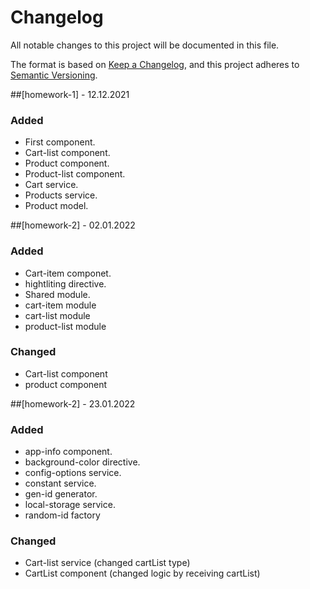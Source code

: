 # Changelog
All notable changes to this project will be documented in this file.

The format is based on [Keep a Changelog](https://keepachangelog.com/en/1.0.0/),
and this project adheres to [Semantic Versioning](https://semver.org/spec/v2.0.0.html).

##[homework-1] - 12.12.2021
### Added
- First component.
- Cart-list component.
- Product component.
- Product-list component.
- Cart service.
- Products service.
- Product model.

##[homework-2] - 02.01.2022

### Added

- Cart-item componet.
- hightliting directive.
- Shared module.
- cart-item module
- cart-list module
- product-list module


### Changed

- Cart-list component
- product component

##[homework-2] - 23.01.2022

### Added

- app-info component.
- background-color directive.
- config-options service.
- constant service.
- gen-id generator.
- local-storage service.
- random-id factory

### Changed

- Cart-list service (changed cartList type)
- CartList component (changed logic by receiving cartList)
